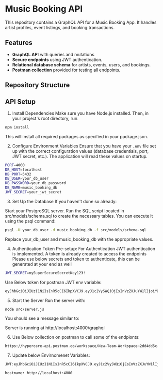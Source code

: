 # Music Booking API

This repository contains a GraphQL API for a Music Booking App. It handles artist profiles, event listings, and booking transactions.

## Features

- **GraphQL API** with queries and mutations.
- **Secure endpoints** using JWT authentication.
- **Relational database schema** for artists, events, users, and bookings.
- **Postman collection** provided for testing all endpoints.

## Repository Structure

## API Setup

1. Install Dependencies
Make sure you have Node.js installed. Then, in your project's root directory, run:
```bash
npm install
```
This will install all required packages as specified in your package.json.

2. Configure Environment Variables
Ensure that you have your `.env` file set up with the correct configuration values (database credentials, port, JWT secret, etc.). The application will read these values on startup.
```bash
PORT=4000
DB_HOST=localhost
DB_PORT=5432
DB_USER=your_db_user
DB_PASSWORD=your_db_password
DB_NAME=music_booking_db
JWT_SECRET=your_jwt_secret
```

3. Set Up the Database
If you haven't done so already:

Start your PostgreSQL server.
Run the SQL script located in src/models/schema.sql to create the necessary tables. You can execute it using the psql command:

```bash
psql -U your_db_user -d music_booking_db -f src/models/schema.sql
```
Replace your_db_user and music_booking_db with the appropriate values.

4. Authentication Token Pre-setup:
For Authentication JWT authentication is implemented. A token is already created to access the endpoints
Please use below secrets and token to authenticate, this can be generated at your end as well
```bash
JWT_SECRET=mySuperSecureSecretKey123!
```
Use Below token for postman JWT env variable:
```bash
eyJhbGciOiJIUzI1NiIsInR5cCI6IkpXVCJ9.eyJ1c2VySWQiOjEsInVzZXJuYW1lIjoiYXR0c29wYWwiLCJwYXNzd29yZCI6InRlc3QxMjMhIn0.LmlaMAQ9mJDWF4qOhKWvpgLeIivYJ2LZYciUuE-FhmE
```

5. Start the Server
Run the server with:

```bash
node src/server.js
```
You should see a message similar to:

Server is running at http://localhost:4000/graphql

6. Use Below collection on postman to call some of the endpionts:
```bash
https://hypercare-api.postman.co/workspace/New-Team-Workspace~2dd4dd5c-6057-4f5d-9644-ed7f45ec9180/collection/16017026-01341a5d-a0f0-406c-b873-f4e70e7eb140?action=share&creator=16017026
```


7. Update below Envirnomenet Variables:
```bash
JWT:eyJhbGciOiJIUzI1NiIsInR5cCI6IkpXVCJ9.eyJ1c2VySWQiOjEsInVzZXJuYW1lIjoiYXR0c29wYWwiLCJwYXNzd29yZCI6InRlc3QxMjMhIn0.LmlaMAQ9mJDWF4qOhKWvpgLeIivYJ2LZYciUuE-FhmE

hostname: http://localhost:4000
```
